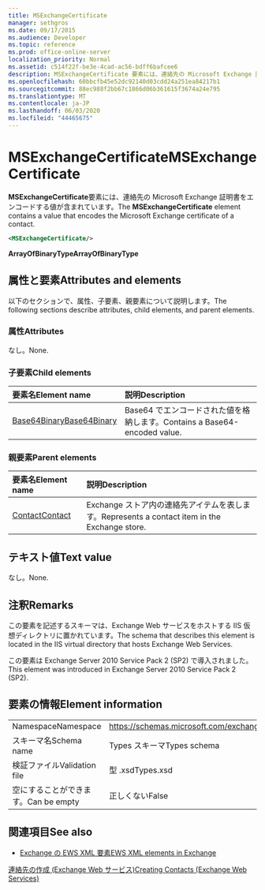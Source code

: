 ```yaml
---
title: MSExchangeCertificate
manager: sethgros
ms.date: 09/17/2015
ms.audience: Developer
ms.topic: reference
ms.prod: office-online-server
localization_priority: Normal
ms.assetid: c514f22f-be3e-4cad-ac56-bdff6bafcee6
description: MSExchangeCertificate 要素には、連絡先の Microsoft Exchange 証明書をエンコードする値が含まれています。
ms.openlocfilehash: 60bbcfb45e52dc92140d03cdd24a251ea84217b1
ms.sourcegitcommit: 88ec988f2bb67c1866d06b361615f3674a24e795
ms.translationtype: MT
ms.contentlocale: ja-JP
ms.lasthandoff: 06/03/2020
ms.locfileid: "44465675"
---
```

# <a name="msexchangecertificate"></a><span data-ttu-id="311b3-103">MSExchangeCertificate</span><span class="sxs-lookup"><span data-stu-id="311b3-103">MSExchangeCertificate</span></span>

<span data-ttu-id="311b3-104">**MSExchangeCertificate**要素には、連絡先の Microsoft Exchange 証明書をエンコードする値が含まれています。</span><span class="sxs-lookup"><span data-stu-id="311b3-104">The **MSExchangeCertificate** element contains a value that encodes the Microsoft Exchange certificate of a contact.</span></span> 
  
```XML
<MSExchangeCertificate/>
```

 <span data-ttu-id="311b3-105">**ArrayOfBinaryType**</span><span class="sxs-lookup"><span data-stu-id="311b3-105">**ArrayOfBinaryType**</span></span>
## <a name="attributes-and-elements"></a><span data-ttu-id="311b3-106">属性と要素</span><span class="sxs-lookup"><span data-stu-id="311b3-106">Attributes and elements</span></span>

<span data-ttu-id="311b3-107">以下のセクションで、属性、子要素、親要素について説明します。</span><span class="sxs-lookup"><span data-stu-id="311b3-107">The following sections describe attributes, child elements, and parent elements.</span></span>
  
### <a name="attributes"></a><span data-ttu-id="311b3-108">属性</span><span class="sxs-lookup"><span data-stu-id="311b3-108">Attributes</span></span>

<span data-ttu-id="311b3-109">なし。</span><span class="sxs-lookup"><span data-stu-id="311b3-109">None.</span></span>
  
### <a name="child-elements"></a><span data-ttu-id="311b3-110">子要素</span><span class="sxs-lookup"><span data-stu-id="311b3-110">Child elements</span></span>

|<span data-ttu-id="311b3-111">**要素名**</span><span class="sxs-lookup"><span data-stu-id="311b3-111">**Element name**</span></span>|<span data-ttu-id="311b3-112">**説明**</span><span class="sxs-lookup"><span data-stu-id="311b3-112">**Description**</span></span>|
|:-----|:-----|
|[<span data-ttu-id="311b3-113">Base64Binary</span><span class="sxs-lookup"><span data-stu-id="311b3-113">Base64Binary</span></span>](base64binary.md) <br/> |<span data-ttu-id="311b3-114">Base64 でエンコードされた値を格納します。</span><span class="sxs-lookup"><span data-stu-id="311b3-114">Contains a Base64-encoded value.</span></span>  <br/> |
   
### <a name="parent-elements"></a><span data-ttu-id="311b3-115">親要素</span><span class="sxs-lookup"><span data-stu-id="311b3-115">Parent elements</span></span>

|<span data-ttu-id="311b3-116">**要素名**</span><span class="sxs-lookup"><span data-stu-id="311b3-116">**Element name**</span></span>|<span data-ttu-id="311b3-117">**説明**</span><span class="sxs-lookup"><span data-stu-id="311b3-117">**Description**</span></span>|
|:-----|:-----|
|[<span data-ttu-id="311b3-118">Contact</span><span class="sxs-lookup"><span data-stu-id="311b3-118">Contact</span></span>](contact.md) <br/> |<span data-ttu-id="311b3-119">Exchange ストア内の連絡先アイテムを表します。</span><span class="sxs-lookup"><span data-stu-id="311b3-119">Represents a contact item in the Exchange store.</span></span>  <br/> |
   
## <a name="text-value"></a><span data-ttu-id="311b3-120">テキスト値</span><span class="sxs-lookup"><span data-stu-id="311b3-120">Text value</span></span>

<span data-ttu-id="311b3-121">なし。</span><span class="sxs-lookup"><span data-stu-id="311b3-121">None.</span></span>
  
## <a name="remarks"></a><span data-ttu-id="311b3-122">注釈</span><span class="sxs-lookup"><span data-stu-id="311b3-122">Remarks</span></span>

<span data-ttu-id="311b3-123">この要素を記述するスキーマは、Exchange Web サービスをホストする IIS 仮想ディレクトリに置かれています。</span><span class="sxs-lookup"><span data-stu-id="311b3-123">The schema that describes this element is located in the IIS virtual directory that hosts Exchange Web Services.</span></span>
  
<span data-ttu-id="311b3-124">この要素は Exchange Server 2010 Service Pack 2 (SP2) で導入されました。</span><span class="sxs-lookup"><span data-stu-id="311b3-124">This element was introduced in Exchange Server 2010 Service Pack 2 (SP2).</span></span>
  
## <a name="element-information"></a><span data-ttu-id="311b3-125">要素の情報</span><span class="sxs-lookup"><span data-stu-id="311b3-125">Element information</span></span>

|||
|:-----|:-----|
|<span data-ttu-id="311b3-126">Namespace</span><span class="sxs-lookup"><span data-stu-id="311b3-126">Namespace</span></span>  <br/> |https://schemas.microsoft.com/exchange/services/2006/types  <br/> |
|<span data-ttu-id="311b3-127">スキーマ名</span><span class="sxs-lookup"><span data-stu-id="311b3-127">Schema name</span></span>  <br/> |<span data-ttu-id="311b3-128">Types スキーマ</span><span class="sxs-lookup"><span data-stu-id="311b3-128">Types schema</span></span>  <br/> |
|<span data-ttu-id="311b3-129">検証ファイル</span><span class="sxs-lookup"><span data-stu-id="311b3-129">Validation file</span></span>  <br/> |<span data-ttu-id="311b3-130">型 .xsd</span><span class="sxs-lookup"><span data-stu-id="311b3-130">Types.xsd</span></span>  <br/> |
|<span data-ttu-id="311b3-131">空にすることができます。</span><span class="sxs-lookup"><span data-stu-id="311b3-131">Can be empty</span></span>  <br/> |<span data-ttu-id="311b3-132">正しくない</span><span class="sxs-lookup"><span data-stu-id="311b3-132">False</span></span>  <br/> |
   
## <a name="see-also"></a><span data-ttu-id="311b3-133">関連項目</span><span class="sxs-lookup"><span data-stu-id="311b3-133">See also</span></span>



- [<span data-ttu-id="311b3-134">Exchange の EWS XML 要素</span><span class="sxs-lookup"><span data-stu-id="311b3-134">EWS XML elements in Exchange</span></span>](ews-xml-elements-in-exchange.md)


[<span data-ttu-id="311b3-135">連絡先の作成 (Exchange Web サービス)</span><span class="sxs-lookup"><span data-stu-id="311b3-135">Creating Contacts (Exchange Web Services)</span></span>](https://msdn.microsoft.com/library/4845917e-70d1-481c-bbd7-011ec6571789%28Office.15%29.aspx)

